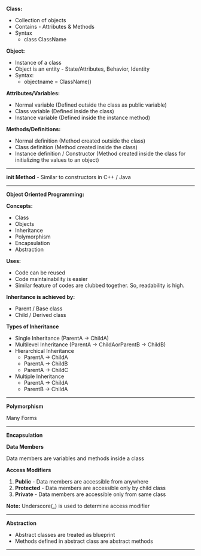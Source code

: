 **Class:**
- Collection of objects
- Contains - Attributes & Methods
- Syntax
  - class ClassName

**Object:**
- Instance of a class
- Object is an entity - State/Attributes, Behavior, Identity
- Syntax:
  - objectname = ClassName()

**Attributes/Variables:**
- Normal variable (Defined outside the class as public variable)
- Class variable (Defined inside the class)
- Instance variable (Defined inside the instance method)

**Methods/Definitions:**
- Normal definition (Method created outside the class)
- Class definition (Method created inside the class)
- Instance definition / Constructor (Method created inside the class for initializing the values to an object)

---

**__init__ Method** - Similar to constructors in C++ / Java

---

**Object Oriented Programming:**

**Concepts:**
- Class
- Objects
- Inheritance
- Polymorphism
- Encapsulation
- Abstraction

**Uses:**
- Code can be reused
- Code maintainability is easier
- Similar feature of codes are clubbed together. So, readability is high.

**Inheritance is achieved by:**
- Parent / Base class
- Child / Derived class

**Types of Inheritance**
- Single Inheritance (ParentA -> ChildA)
- Multilevel Inheritance (ParentA -> ChildAorParentB -> ChildB)
- Hierarchical Inheritance
  - ParentA -> ChildA
  - ParentA -> ChildB
  - ParentA -> ChildC
- Multiple Inheritance
  - ParentA -> ChildA
  - ParentB -> ChildA

---

**Polymorphism**

Many Forms

---

**Encapsulation**

**Data Members**

Data members are variables and methods inside a class

**Access Modifiers**
1) **Public** - Data members are accessible from anywhere
2) **Protected** - Data members are accessible only by child class
3) **Private** - Data members are accessible only from same class

**Note:** Underscore(_) is used to determine access modifier

---

**Abstraction**
- Abstract classes are treated as blueprint
- Methods defined in abstract class are abstract methods

---
